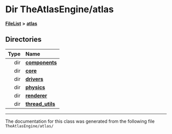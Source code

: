 

# Dir TheAtlasEngine/atlas



[**FileList**](files.md) **>** [**atlas**](dir_1e6ffef027cfcf7ded3287660b505c9f.md)














## Directories

| Type | Name |
| ---: | :--- |
| dir | [**components**](dir_7f5341bb8b9b7f96a10597da121f5884.md) <br> |
| dir | [**core**](dir_ab5f97e7ae27ba905c508150b2df25d1.md) <br> |
| dir | [**drivers**](dir_1605561db8076fbb4262fa758aa3edc0.md) <br> |
| dir | [**physics**](dir_40e4880a491f87475db52b6f14fdb765.md) <br> |
| dir | [**renderer**](dir_8ab98dc538dea21b0c00575cec6c8f5c.md) <br> |
| dir | [**thread\_utils**](dir_2d188042b35c07e13e36a6d5b630b30a.md) <br> |

























































------------------------------
The documentation for this class was generated from the following file `TheAtlasEngine/atlas/`

